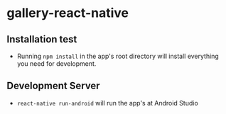 # gallery-react-native
<h2>Installation test</h2>
<ul>
<li>Running <code>npm install</code> in the app's root directory will install everything you need for development.</li>
</ul>
<h2>Development Server</h2>
<ul>
<li><code>react-native run-android</code> will run the app's at Android Studio</li>
</ul>
